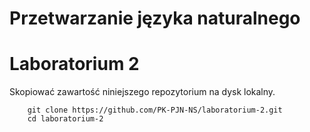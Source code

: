 # Przetwarzanie języka naturalnego
# Laboratorium 2

Skopiować zawartość niniejszego repozytorium
na dysk lokalny.

```
    git clone https://github.com/PK-PJN-NS/laboratorium-2.git
    cd laboratorium-2
```
